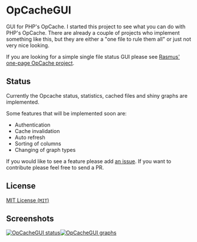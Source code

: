 OpCacheGUI
=

GUI for PHP's OpCache. I started this project to see what you can do with PHP's OpCache. There are already a couple of projects who implement something like this, but they are either a "one file to rule them all" or just not very nice looking.

If you are looking for a simple single file status GUI please see [Rasmus' one-page OpCache project][rasmus].

Status
-

Currently the Opcache status, statistics, cached files and shiny graphs are implemented.

Some features that will be implemented soon are:

- Authentication
- Cache invalidation
- Auto refresh
- Sorting of columns
- Changing of graph types

If you would like to see a feature please add [an issue][issues]. If you want to contribute please feel free to send a PR.

License
-

[MIT License (`MIT`)][MIT]

Screenshots
-

[![OpCacheGUI status][1]][1][![OpCacheGUI graphs][2]][2]

[rasmus]: https://github.com/rlerdorf/opcache-status
[issues]: https://github.com/PeeHaa/OpCacheGUI/issues
[MIT]: http://spdx.org/licenses/MIT

[1]: https://opcachegui.pieterhordijk.com/style/opcachegui-home.png
[2]: https://opcachegui.pieterhordijk.com/style/opcachegui-graphs.png